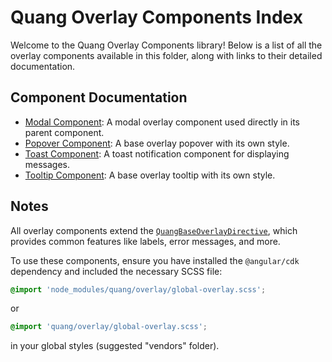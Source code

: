 # Quang Overlay Components Index

Welcome to the Quang Overlay Components library! Below is a list of all the overlay components available in this folder, along with links to their detailed documentation.

## Component Documentation

- [Modal Component](./modal/README.md): A modal overlay component used directly in its parent component.
- [Popover Component](./popover/README.md): A base overlay popover with its own style.
- [Toast Component](./toast/README.md): A toast notification component for displaying messages.
- [Tooltip Component](./tooltip/README.md): A base overlay tooltip with its own style.

## Notes

All overlay components extend the [`QuangBaseOverlayDirective`](./shared/quang-base-overlay.directive.ts), which provides common features like labels, error messages, and more.

To use these components, ensure you have installed the `@angular/cdk` dependency and included the necessary SCSS file:

```scss
@import 'node_modules/quang/overlay/global-overlay.scss';
```

or

```scss
@import 'quang/overlay/global-overlay.scss';
```

in your global styles (suggested "vendors" folder).
